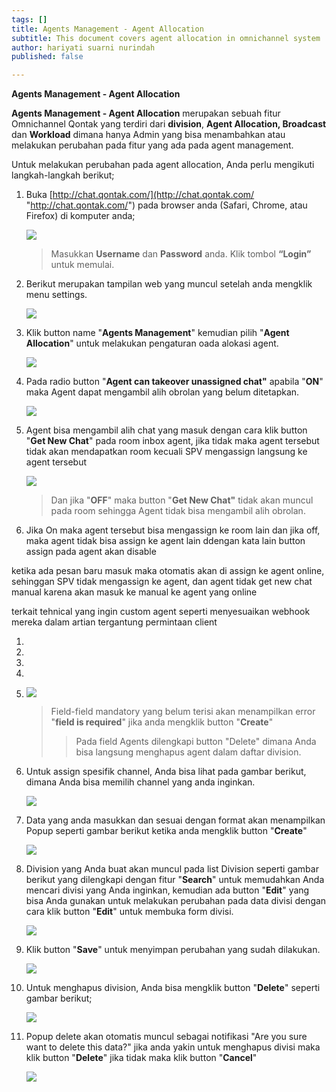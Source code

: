 ```yaml
---
tags: []
title: Agents Management - Agent Allocation
subtitle: This document covers agent allocation in omnichannel system
author: hariyati suarni nurindah
published: false

---
```

**Agents Management - Agent Allocation**

**Agents Management - Agent Allocation** merupakan sebuah fitur Omnichannel Qontak yang terdiri dari **division**, **Agent Allocation, Broadcast** dan **Workload** dimana hanya Admin yang bisa menambahkan atau melakukan perubahan pada fitur yang ada pada agent management.

Untuk melakukan perubahan pada agent allocation, Anda perlu mengikuti langkah-langkah berikut;

1. Buka [http://chat.qontak.com/](http://chat.qontak.com/ "http://chat.qontak.com/") pada browser anda (Safari, Chrome, atau Firefox) di komputer anda;

   ![](/uploads/login-qontak-c.png)

   > Masukkan **Username** dan **Password** anda. Klik tombol **“Login”** untuk memulai.
2. Berikut merupakan tampilan web yang muncul setelah anda mengklik menu settings.

   ![](/uploads/accounma1.PNG)
3. Klik button name "**Agents Management**" kemudian pilih "**Agent Allocation**" untuk melakukan pengaturan oada alokasi agent.

   ![](/uploads/agentallowcation1.PNG)
4. Pada radio button "**Agent can takeover unassigned chat"** apabila "**ON**" maka Agent dapat mengambil alih obrolan yang belum ditetapkan.

   ![](/uploads/allow7.PNG)
5. Agent bisa mengambil alih chat yang masuk dengan cara klik button "**Get New Chat**" pada room inbox agent, jika tidak maka agent tersebut tidak akan mendapatkan room kecuali SPV mengassign langsung ke agent tersebut 

   ![](/uploads/allow1-1.PNG)

   > Dan jika "**OFF**" maka button "**Get New Chat"** tidak akan muncul pada room sehingga Agent tidak bisa mengambil alih obrolan.

1. Jika On maka agent tersebut bisa mengassign ke room lain dan jika off, maka agent tidak bisa assign ke agent lain ddengan kata lain button assign pada agent akan disable

ketika ada pesan baru masuk maka otomatis akan di assign ke agent online, sehinggan SPV tidak mengassign ke agent, dan agent tidak get new chat manual karena akan masuk ke manual ke agent yang online

terkait tehnical yang ingin custom agent seperti menyesuaikan webhook mereka dalam artian tergantung permintaan client

 1.  
 2. 
 3. 
 4. 
 5. ![](/uploads/division1-pn.PNG)

    > Field-field mandatory yang belum terisi akan menampilkan error "**field is required**" jika anda mengklik button "**Create**"
    >
    > > Pada field Agents dilengkapi button "Delete" dimana Anda bisa langsung menghapus agent dalam daftar division.
 6. Untuk assign spesifik channel, Anda bisa lihat pada gambar berikut, dimana Anda bisa memilih channel yang anda inginkan.

    ![](/uploads/division22-1.PNG)
 7. Data yang anda masukkan dan sesuai dengan format akan menampilkan Popup seperti gambar berikut ketika anda mengklik button "**Create**"

    ![](/uploads/division3.PNG)
 8. Division yang Anda buat akan muncul pada list Division seperti gambar berikut yang dilengkapi dengan fitur "**Search**" untuk memudahkan Anda mencari divisi yang Anda inginkan, kemudian ada button "**Edit**" yang bisa Anda gunakan untuk melakukan perubahan pada data divisi dengan cara klik button "**Edit**" untuk membuka form divisi.

    ![](/uploads/division4.PNG)
 9. Klik button "**Save**" untuk menyimpan perubahan yang sudah dilakukan.

    ![](/uploads/division5.PNG)
10. Untuk menghapus division, Anda bisa mengklik button "**Delete**" seperti gambar berikut;

    ![](/uploads/division6.PNG)
11. Popup delete akan otomatis muncul sebagai notifikasi "Are you sure want to delete this data?" jika anda yakin untuk menghapus divisi maka klik button "**Delete**" jika tidak maka klik button "**Cancel**"

    ![](/uploads/division7.PNG)